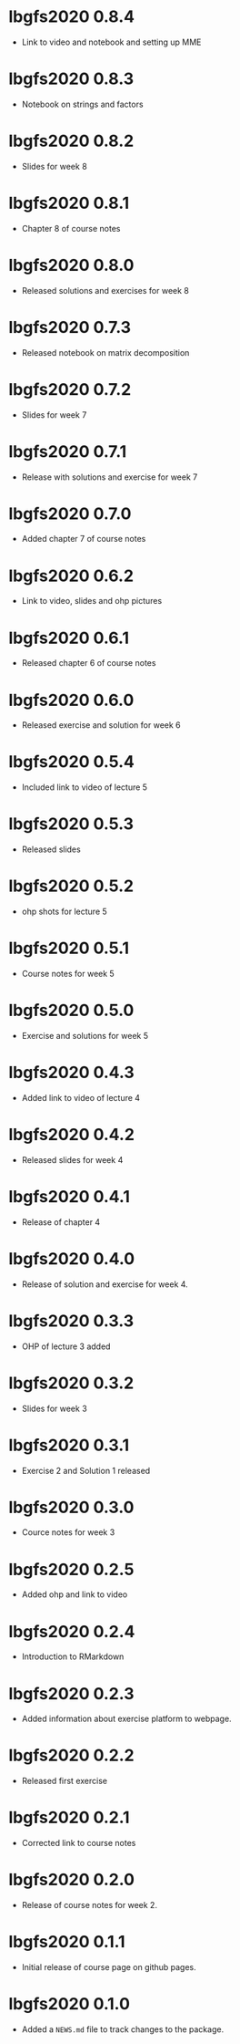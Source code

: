 # lbgfs2020 0.8.4

* Link to video and notebook and setting up MME

# lbgfs2020 0.8.3

* Notebook on strings and factors

# lbgfs2020 0.8.2

* Slides for week 8

# lbgfs2020 0.8.1

* Chapter 8 of course notes

# lbgfs2020 0.8.0

* Released solutions and exercises for week 8

# lbgfs2020 0.7.3

* Released notebook on matrix decomposition

# lbgfs2020 0.7.2

* Slides for week 7

# lbgfs2020 0.7.1

* Release with solutions and exercise for week 7

# lbgfs2020 0.7.0

* Added chapter 7 of course notes

# lbgfs2020 0.6.2

* Link to video, slides and ohp pictures

# lbgfs2020 0.6.1

* Released chapter 6 of course notes

# lbgfs2020 0.6.0

* Released exercise and solution for week 6

# lbgfs2020 0.5.4

* Included link to video of lecture 5

# lbgfs2020 0.5.3

* Released slides

# lbgfs2020 0.5.2

* ohp shots for lecture 5

# lbgfs2020 0.5.1

* Course notes for week 5

# lbgfs2020 0.5.0

* Exercise and solutions for week 5

# lbgfs2020 0.4.3

* Added link to video of lecture 4

# lbgfs2020 0.4.2

* Released slides for week 4

# lbgfs2020 0.4.1

* Release of chapter 4

# lbgfs2020 0.4.0

* Release of solution and exercise for week 4.

# lbgfs2020 0.3.3

* OHP of lecture 3 added

# lbgfs2020 0.3.2

* Slides for week 3

# lbgfs2020 0.3.1

* Exercise 2 and Solution 1 released

# lbgfs2020 0.3.0

* Cource notes for week 3

# lbgfs2020 0.2.5

* Added ohp and link to video

# lbgfs2020 0.2.4

* Introduction to RMarkdown

# lbgfs2020 0.2.3

* Added information about exercise platform to webpage.

# lbgfs2020 0.2.2

* Released first exercise

# lbgfs2020 0.2.1

* Corrected link to course notes

# lbgfs2020 0.2.0

* Release of course notes for week 2.

# lbgfs2020 0.1.1

* Initial release of course page on github pages.

# lbgfs2020 0.1.0

* Added a `NEWS.md` file to track changes to the package.

